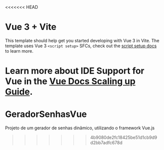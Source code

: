 <<<<<<< HEAD
# Vue 3 + Vite

This template should help get you started developing with Vue 3 in Vite. The template uses Vue 3 `<script setup>` SFCs, check out the [script setup docs](https://v3.vuejs.org/api/sfc-script-setup.html#sfc-script-setup) to learn more.

Learn more about IDE Support for Vue in the [Vue Docs Scaling up Guide](https://vuejs.org/guide/scaling-up/tooling.html#ide-support).
=======
# GeradorSenhasVue
Projeto de um gerador de senhas dinâmico, utilizando o framework Vue.js
>>>>>>> 4b9080de2fc18425be51d1cb9d9d2bb7adfc678d
